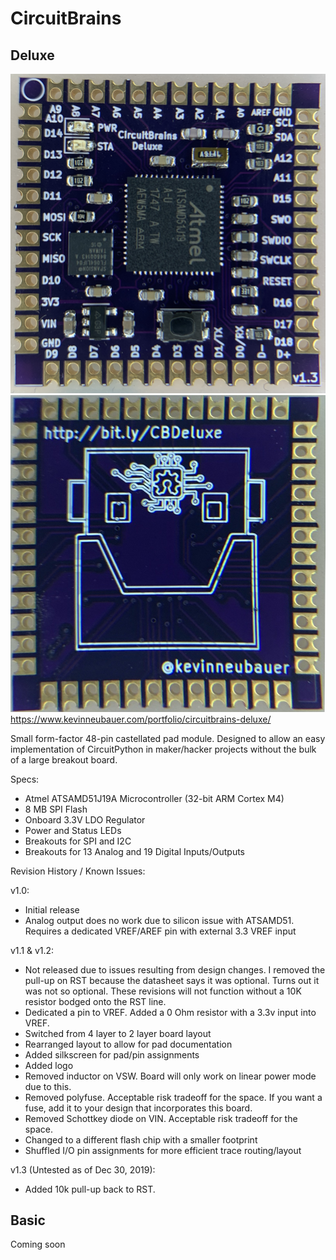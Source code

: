 # CircuitBrains

## Deluxe
![Deluxe Front](CBDeluxe_Front.jpg) ![Deluxe Back](CBDeluxe_Back.jpg)
https://www.kevinneubauer.com/portfolio/circuitbrains-deluxe/

Small form-factor 48-pin castellated pad module. Designed to allow an easy implementation of CircuitPython in maker/hacker projects without the bulk of a large breakout board.

Specs:
- Atmel ATSAMD51J19A Microcontroller (32-bit ARM Cortex M4)
- 8 MB SPI Flash
- Onboard 3.3V LDO Regulator
- Power and Status LEDs
- Breakouts for SPI and I2C
- Breakouts for 13 Analog and 19 Digital Inputs/Outputs

Revision History / Known Issues:

v1.0:
- Initial release
- Analog output does no work due to silicon issue with ATSAMD51. Requires a dedicated VREF/AREF pin with external 3.3 VREF input

v1.1 & v1.2:
- Not released due to issues resulting from design changes. I removed the pull-up on RST because the datasheet says it was optional. Turns out it was not so optional. These revisions will not function without a 10K resistor bodged onto the RST line.
- Dedicated a pin to VREF. Added a 0 Ohm resistor with a 3.3v input into VREF. 
- Switched from 4 layer to 2 layer board layout
- Rearranged layout to allow for pad documentation
- Added silkscreen for pad/pin assignments
- Added logo
- Removed inductor on VSW. Board will only work on linear power mode due to this.
- Removed polyfuse. Acceptable risk tradeoff for the space. If you want a fuse, add it to your design that incorporates this board.
- Removed Schottkey diode on VIN. Acceptable risk tradeoff for the space.
- Changed to a different flash chip with a smaller footprint
- Shuffled I/O pin assignments for more efficient trace routing/layout

v1.3 (Untested as of Dec 30, 2019):
- Added 10k pull-up back to RST.

## Basic
Coming soon